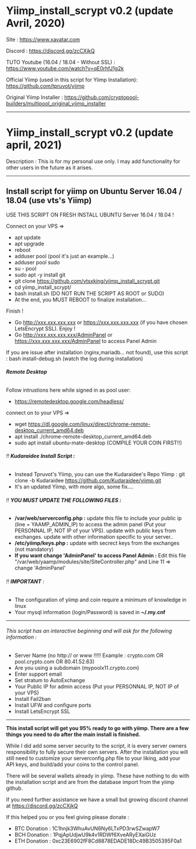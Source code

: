 # Yiimp_install_scrypt v0.2 (update Avril, 2020)

Site : https://www.xavatar.com

Discord : https://discord.gg/zcCXjkQ

TUTO Youtube (16.04 / 18.04 - Without SSL) : https://www.youtube.com/watch?v=qE0rhfJ1g2k

Official Yiimp (used in this script for Yiimp Installation): https://github.com/tpruvot/yiimp

Original Yiimp Installer : https://github.com/cryptopool-builders/multipool_original_yiimp_installer


***********************************
# Yiimp_install_scrypt v0.2 (update april, 2021)

Description : This is for my personal use only. I may add functionality for other users in the future as it arises. 

***********************************

## Install script for yiimp on Ubuntu Server 16.04 / 18.04 (use vts's Yiimp)

USE THIS SCRIPT ON FRESH INSTALL UBUNTU Server 16.04 / 18.04 !

Connect on your VPS =>
- apt update
- apt upgrade
- reboot
- adduser pool (pool it's just an example...)
- adduser pool sudo
- su - pool
- sudo apt -y install git
- git clone https://github.com/vtsxking/yiimp_install_scrypt.git
- cd yiimp_install_scrypt/
- bash install.sh (DO NOT RUN THE SCRIPT AS ROOT or SUDO)
- At the end, you MUST REBOOT to finalize installation...

Finish !
- Go http://xxx.xxx.xxx.xxx or https://xxx.xxx.xxx.xxx (if you have chosen LetsEncrypt SSL). Enjoy !
- Go http://xxx.xxx.xxx.xxx/AdminPanel or https://xxx.xxx.xxx.xxx/AdminPanel to access Panel Admin

If you are issue after installation (nginx,mariadb... not found), use this script : bash install-debug.sh (watch the log during installation)

###### **Remote Desktop**

Follow intrustions here while signed in as pool user:
- https://remotedesktop.google.com/headless/

connect on to your VPS =>
- wget https://dl.google.com/linux/direct/chrome-remote-desktop_current_amd64.deb
- apt install ./chrome-remote-desktop_current_amd64.deb
- sudo apt install ubuntu-mate-desktop (COMPILE YOUR COIN FIRST!!)


###### :bangbang: **Kudaraidee Install Script :**
- Instead Tpruvot's Yiimp, you can use the Kudaraidee's Repo Yiimp : git clone -b Kudaraidee https://github.com/Kudaraidee/yiimp.git
- It's an updated Yiimp, with more algo, some fix....

###### :bangbang: **YOU MUST UPDATE THE FOLLOWING FILES :**
- **/var/web/serverconfig.php :** update this file to include your public ip (line = YAAMP_ADMIN_IP) to access the admin panel (Put your PERSONNAL IP, NOT IP of your VPS). update with public keys from exchanges. update with other information specific to your server..
- **/etc/yiimp/keys.php :** update with secrect keys from the exchanges (not mandatory)
- **If you want change 'AdminPanel' to access Panel Admin :** Edit this file "/var/web/yaamp/modules/site/SiteController.php" and Line 11 => change 'AdminPanel'


###### :bangbang: **IMPORTANT** : 

- The configuration of yiimp and coin require a minimum of knowledge in linux
- Your mysql information (login/Password) is saved in **~/.my.cnf**

***********************************

###### This script has an interactive beginning and will ask for the following information :

- Server Name (no http:// or www !!!!! Example : crypto.com OR pool.crypto.com OR 80.41.52.63)
- Are you using a subdomain (mypoolx11.crypto.com)
- Enter support email
- Set stratum to AutoExchange
- Your Public IP for admin access (Put your PERSONNAL IP, NOT IP of your VPS)
- Install Fail2ban
- Install UFW and configure ports
- Install LetsEncrypt SSL

***********************************

**This install script will get you 95% ready to go with yiimp. There are a few things you need to do after the main install is finished.**

While I did add some server security to the script, it is every server owners responsibility to fully secure their own servers. After the installation you will still need to customize your serverconfig.php file to your liking, add your API keys, and build/add your coins to the control panel. 

There will be several wallets already in yiimp. These have nothing to do with the installation script and are from the database import from the yiimp github. 

If you need further assistance we have a small but growing discord channel at https://discord.gg/zcCXjkQ

If this helped you or you feel giving please donate : 
- BTC Donation : 1C1hnjk3WhuAvUN6Ny6LTxPD3rwSZwapW7
- BCH Donation : 1PqjApUdjwU9k4v1RDWf6XveARyEXaiGUz
- ETH Donation : 0xc23E6902fF8Cd8878EDADE18Dc49B3505395F0a1
